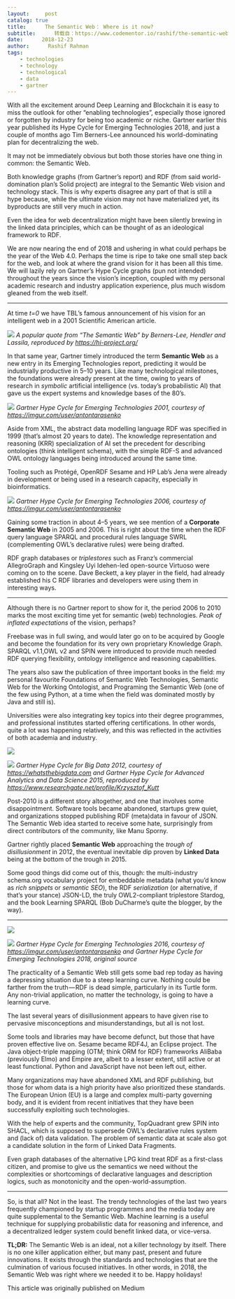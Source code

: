 ```yaml
---
layout:     post
catalog: true
title:      The Semantic Web： Where is it now?
subtitle:      转载自：https://www.codementor.io/rashif/the-semantic-web-where-is-it-now-qiol392n1
date:      2018-12-23
author:      Rashif Rahman
tags:
    - technologies
    - technology
    - technological
    - data
    - gartner
---
```


With all the excitement around Deep Learning and Blockchain it is easy to miss the outlook for other “enabling technologies”, especially those ignored or forgotten by industry for being too academic or niche. Gartner earlier this year published its Hype Cycle for Emerging Technologies 2018, and just a couple of months ago Tim Berners-Lee announced his world-dominating plan for decentralizing the web.

It may not be immediately obvious but both those stories have one thing in common: the Semantic Web.

Both knowledge graphs (from Gartner’s report) and RDF (from said world-domination plan’s Solid project) are integral to the Semantic Web vision and technology stack. This is why experts disagree any part of that is still a hype because, while the ultimate vision may not have materialized yet, its byproducts are still very much in action.

Even the idea for web decentralization might have been silently brewing in the linked data principles, which can be thought of as an ideological framework to RDF.

We are now nearing the end of 2018 and ushering in what could perhaps be the year of the Web 4.0. Perhaps the time is ripe to take one small step back for the web, and look at where the grand vision for it has been all this time. We will lazily rely on Gartner’s Hype Cycle graphs (pun not intended) throughout the years since the vision’s inception, coupled with my personal academic research and industry application experience, plus much wisdom gleaned from the web itself.

---

At time *t=0* we have TBL’s famous announcement of his vision for an intelligent web in a 2001 Scientific American article.

![](https://cdn-images-1.medium.com/max/1600/1*35hI2GyrzoJcXwHtK9EB6A.png)
*A popular quote from “The Semantic Web” by Berners-Lee, Hendler and Lassila, reproduced by https://hi-project.org/*

In that same year, Gartner timely introduced the term **Semantic Web** as a new entry in its Emerging Technologies report, predicting it would be industrially productive in 5–10 years. Like many technological milestones, the foundations were already present at the time, owing to years of research in *symbolic* artificial intelligence (vs. today’s probabilistic AI) that gave us the expert systems and knowledge bases of the 80’s.

![](https://cdn-images-1.medium.com/max/1600/1*WdhpcBvAcgR9yNedCqylRg.png)
*Gartner Hype Cycle for Emerging Technologies 2001, courtesy of https://imgur.com/user/antontarasenko*

Aside from XML, the abstract data modelling language RDF was specified in 1999 (that’s almost 20 years to date). The knowledge representation and reasoning (KRR) specialization of AI set the precedent for describing ontologies (think intelligent schema), with the simple RDF-S and advanced OWL ontology languages being introduced around the same time.

Tooling such as Protégé, OpenRDF Sesame and HP Lab’s Jena were already in development or being used in a research capacity, especially in bioinformatics.

![](https://cdn-images-1.medium.com/max/1600/1*AYX5O_Kp0Ad8tseL0OJ4KQ.jpeg)
*Gartner Hype Cycle for Emerging Technologies 2006, courtesy of https://imgur.com/user/antontarasenko*

Gaining some traction in about 4–5 years, we see mention of a **Corporate Semantic Web** in 2005 and 2006. This is right about the time when the RDF query language SPARQL and procedural rules language SWRL (complementing OWL’s declarative rules) were being drafted.

RDF graph databases or *triplestores* such as Franz’s commercial AllegroGraph and Kingsley Uyi Idehen-led open-source Virtuoso were coming on to the scene. Dave Beckett, a key player in the field, had already established his C RDF libraries and developers were using them in interesting ways.

---

Although there is no Gartner report to show for it, the period 2006 to 2010 marks the most exciting time yet for semantic (web) technologies. *Peak of inflated expectations* of the vision, perhaps?

Freebase was in full swing, and would later go on to be acquired by Google and become the foundation for its very own proprietary Knowledge Graph. SPARQL v1.1,OWL v2 and SPIN were introduced to provide much needed RDF querying flexibility, ontology intelligence and reasoning capabilities.

The years also saw the publication of three important books in the field: my personal favourite Foundations of Semantic Web Technologies, Semantic Web for the Working Ontologist, and Programing the Semantic Web (one of the few using Python, at a time when the field was dominated mostly by Java and still is).

Universities were also integrating key topics into their degree programmes, and professional institutes started offering certifications. In other words, quite a lot was happening relatively, and this was reflected in the activities of both academia and industry.

![](https://cdn-images-1.medium.com/max/1200/1*L0qVuUa0TfoAwnpcdFLV-A.jpeg)


![](https://cdn-images-1.medium.com/max/1200/1*6XHJdZED3HpgGGZ38XM-Rw.png)
*Gartner Hype Cycle for Big Data 2012, courtesy of https://whatsthebigdata.com and Gartner Hype Cycle for Advanced Analytics and Data Science 2015, reproduced by https://www.researchgate.net/profile/Krzysztof_Kutt*

Post-2010 is a different story altogether, and one that involves some disappointment. Software tools became abandoned, startups grew quiet, and organizations stopped publishing RDF (meta)data in favour of JSON. The Semantic Web idea started to receive some hate, surprisingly from direct contributors of the community, like Manu Sporny.

Gartner rightly placed **Semantic Web** approaching the *trough of disillusionment* in 2012, the eventual inevitable dip proven by **Linked Data** being at the bottom of the trough in 2015.

Some good things did come out of this, though: the multi-industry schema.org vocabulary project for embeddable metadata (what you’d know as *rich snippets* or *semantic SEO*), the RDF *serialization* (or alternative, if that’s your stance) JSON-LD, the truly OWL2-compliant triplestore Stardog, and the book Learning SPARQL (Bob DuCharme’s quite the blogger, by the way).

---

![](https://cdn-images-1.medium.com/max/1200/1*Y1avFZkd8NcPuEC953o84g.png)


![](https://cdn-images-1.medium.com/max/1200/1*rpKUXjR6W435OyLKLvCW_g.png)
*Gartner Hype Cycle for Emerging Technologies 2016, courtesy of https://imgur.com/user/antontarasenko and Gartner Hype Cycle for Emerging Technologies 2018, original source*

The practicality of a Semantic Web still gets some bad rep today as having a depressing situation due to a steep learning curve. Nothing could be farther from the truth — RDF is dead simple, particularly in its Turtle form. Any non-trivial application, no matter the technology, is going to have a learning curve.

The last several years of disillusionment appears to have given rise to pervasive misconceptions and misunderstandings, but all is not lost.

Some tools and libraries may have become defunct, but those that have proven effective live on. Sesame became RDF4J, an Eclipse project. The Java object-triple mapping (OTM; think ORM for RDF) frameworks AliBaba (previously Elmo) and Empire are, albeit to a lesser extent, still active or at least functional. Python and JavaScript have not been left out, either.

Many organizations may have abandoned XML and RDF publishing, but those for whom data is a high priority have also prioritized these standards. The European Union (EU) is a large and complex multi-party governing body, and it is evident from recent initiatives that they have been successfully exploiting such technologies.

With the help of experts and the community, TopQuadrant grew SPIN into SHACL, which is supposed to supersede OWL’s declarative rules system and (lack of) data validation. The problem of semantic data at scale also got a candidate solution in the form of Linked Data Fragments.

Even graph databases of the alternative LPG kind treat RDF as a first-class citizen, and promise to give us the semantics we need without the complexities or shortcomings of declarative languages and description logics, such as monotonicity and the open-world-assumption.

---

So, is that all? Not in the least. The trendy technologies of the last two years frequently championed by startup programmes and the media today are quite supplemental to the Semantic Web. Machine learning is a useful technique for supplying probabilistic data for reasoning and inference, and a decentralized ledger system could benefit linked data, or vice-versa.

**TL;DR:** The Semantic Web is an ideal, not a killer technology by itself. There is no one killer application either, but many past, present and future innovations. It exists through the standards and technologies that are the culmination of various focused initiatives. In other words, in 2018, the Semantic Web was right where we needed it to be. Happy holidays!

This article was originally published on Medium
